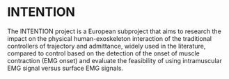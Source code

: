 # INTENTION
The INTENTION project is a European subproject that aims to research the impact on the physical human-exoskeleton interaction of the traditional controllers of trajectory and admittance, widely used in the literature, compared to control based on the detection of the onset of muscle contraction (EMG onset) and evaluate the feasibility of using intramuscular EMG signal versus surface EMG signals.
